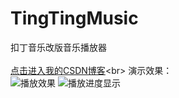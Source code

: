 # TingTingMusic
扣丁音乐改版音乐播放器<br>
<br>
[点击进入我的CSDN博客](http://blog.csdn.net/dt235201314/article/details/51367931"鼠标悬停显示")<br>
演示效果：<br>
![播放效果](http://img.blog.csdn.net/20160510022338543 "效果演示")
![播放进度显示](http://img.blog.csdn.net/20160511000257257 "效果演示") 
<br>
